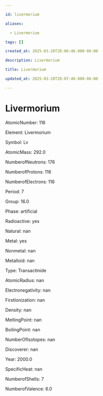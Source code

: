 ```yaml
---

id: livermorium

aliases:

  - Livermorium

tags: []

created_at: 2025-03-28T20:06:46.000-06:00

description: Livermorium

title: Livermorium

updated_at: 2025-03-28T20:07:40.000-06:00

---
```




# Livermorium

AtomicNumber: 116

Element: Livermorium

Symbol: Lv

AtomicMass: 292.0

NumberofNeutrons: 176

NumberofProtons: 116

NumberofElectrons: 116

Period: 7

Group: 16.0

Phase: artificial

Radioactive: yes

Natural: nan

Metal: yes

Nonmetal: nan

Metalloid: nan

Type: Transactinide

AtomicRadius: nan

Electronegativity: nan

FirstIonization: nan

Density: nan

MeltingPoint: nan

BoilingPoint: nan

NumberOfIsotopes: nan

Discoverer: nan

Year: 2000.0

SpecificHeat: nan

NumberofShells: 7

NumberofValence: 6.0

